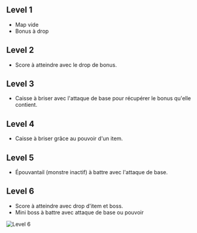 ## Level 1
- Map vide
- Bonus à drop


## Level 2
- Score à atteindre avec le drop de bonus.

## Level 3
- Caisse à briser avec l'attaque de base pour récupérer le bonus qu'elle contient.

## Level 4
- Caisse à briser grâce au pouvoir d'un item.

## Level 5
- Épouvantail (monstre inactif) à battre avec l'attaque de base.

## Level 6
- Score à atteindre avec drop d'item et boss.
- Mini boss à battre avec attaque de base ou pouvoir

![Level 6](https://cdn.discordapp.com/attachments/326452910303215627/334084452072423424/Level_Design_6.png)
